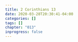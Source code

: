 ```yaml
---
title: 2 Corinthians 13
date: 2020-03-28T20:30:41-04:00
categories: []
tags: []
chapter: "013"
inprogress: false
---
```


